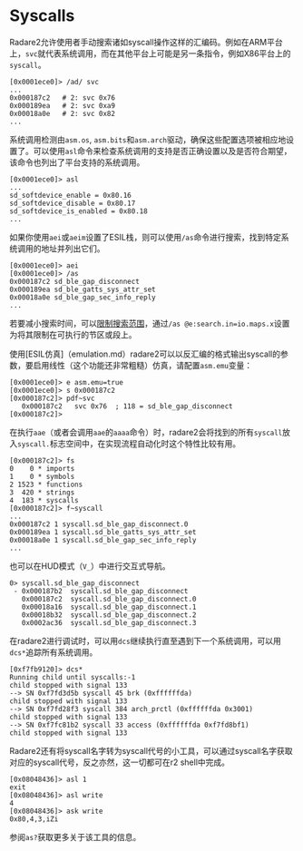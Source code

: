 # Syscalls

Radare2允许使用者手动搜索诸如syscall操作这样的汇编码。例如在ARM平台上，`svc`就代表系统调用，而在其他平台上可能是另一条指令，例如X86平台上的`syscall`。
```
[0x0001ece0]> /ad/ svc
...
0x000187c2   # 2: svc 0x76
0x000189ea   # 2: svc 0xa9
0x00018a0e   # 2: svc 0x82
...
```
系统调用检测由`asm.os`, `asm.bits`和`asm.arch`驱动，确保这些配置选项被相应地设置了。可以使用`asl`命令来检查系统调用的支持是否正确设置以及是否符合期望，该命令也列出了平台支持的系统调用。
```
[0x0001ece0]> asl
...
sd_softdevice_enable = 0x80.16
sd_softdevice_disable = 0x80.17
sd_softdevice_is_enabled = 0x80.18
...
```

如果你使用`aei`或`aeim`设置了ESIL栈，则可以使用`/as`命令进行搜索，找到特定系统调用的地址并列出它们。
```
[0x0001ece0]> aei
[0x0001ece0]> /as
0x000187c2 sd_ble_gap_disconnect
0x000189ea sd_ble_gatts_sys_attr_set
0x00018a0e sd_ble_gap_sec_info_reply
...
```
若要减小搜索时间，可以[限制搜索范围](../search_bytes/configurating_the_search.md)，通过`/as @e:search.in=io.maps.x`设置为将其限制在可执行的节区或段上。

使用[ESIL仿真]（emulation.md）radare2可以以反汇编的格式输出syscall的参数，要启用线性（这个功能还非常粗糙）仿真，请配置`asm.emu`变量：
```
[0x0001ece0]> e asm.emu=true
[0x0001ece0]> s 0x000187c2
[0x000187c2]> pdf~svc
   0x000187c2   svc 0x76  ; 118 = sd_ble_gap_disconnect
[0x000187c2]>
```

在执行`aae`（或者会调用`aae`的`aaaa`命令）时，radare2会将找到的所有`syscall`放入`syscall.`标志空间中，在实现流程自动化时这个特性比较有用。
```
[0x000187c2]> fs
0    0 * imports
1    0 * symbols
2 1523 * functions
3  420 * strings
4  183 * syscalls
[0x000187c2]> f~syscall
...
0x000187c2 1 syscall.sd_ble_gap_disconnect.0
0x000189ea 1 syscall.sd_ble_gatts_sys_attr_set
0x00018a0e 1 syscall.sd_ble_gap_sec_info_reply
...
```


也可以在HUD模式（`V_`）中进行交互式导航。
```
0> syscall.sd_ble_gap_disconnect
 - 0x000187b2  syscall.sd_ble_gap_disconnect
   0x000187c2  syscall.sd_ble_gap_disconnect.0
   0x00018a16  syscall.sd_ble_gap_disconnect.1
   0x00018b32  syscall.sd_ble_gap_disconnect.2
   0x0002ac36  syscall.sd_ble_gap_disconnect.3
```

在radare2进行调试时，可以用`dcs`继续执行直至遇到下一个系统调用，可以用`dcs*`追踪所有系统调用。
```
[0xf7fb9120]> dcs*
Running child until syscalls:-1 
child stopped with signal 133
--> SN 0xf7fd3d5b syscall 45 brk (0xffffffda)
child stopped with signal 133
--> SN 0xf7fd28f3 syscall 384 arch_prctl (0xffffffda 0x3001)
child stopped with signal 133
--> SN 0xf7fc81b2 syscall 33 access (0xffffffda 0xf7fd8bf1)
child stopped with signal 133
```

Radare2还有将syscall名字转为syscall代号的小工具，可以通过syscall名字获取对应的syscall代号，反之亦然，这一切都可在r2 shell中完成。

```
[0x08048436]> asl 1
exit
[0x08048436]> asl write
4
[0x08048436]> ask write
0x80,4,3,iZi
```

参阅`as?`获取更多关于该工具的信息。
